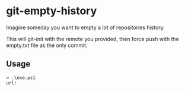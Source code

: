 # git-empty-history
Imagine someday you want to empty a lot of repositories history.

This will git-init with the remote you provided, then force push with the empty.txt file as the only commit.

## Usage

```console
> .\exe.ps1
url: 
```
